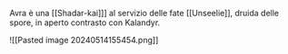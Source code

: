 Avra è una [[Shadar-kai]]] al servizio delle fate [[Unseelie]], druida delle spore, in aperto contrasto con Kalandyr.

![[Pasted image 20240514155454.png]]